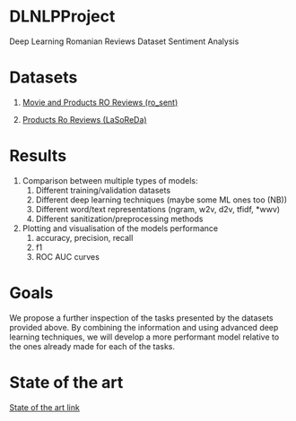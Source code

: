 # DLNLPProject
Deep Learning
Romanian Reviews Dataset
Sentiment Analysis


# Datasets

1. [Movie and Products RO Reviews (ro_sent)](https://github.com/katakonst/sentiment-analysis-tensorflow)

2. [Products Ro Reviews (LaSoReDa)](https://huggingface.co/datasets/laroseda)

# Results

1. Comparison between multiple types of models:
    1. Different training/validation datasets
    2. Different deep learning techniques (maybe some ML ones too (NB))
    3. Different word/text representations (ngram, w2v, d2v, tfidf, *wwv)
    4. Different sanitization/preprocessing methods
2. Plotting and visualisation of the models performance
   1. accuracy, precision, recall
   2. f1
   3. ROC AUC curves

# Goals

We propose a further inspection of the tasks presented by the datasets provided above. By combining the information and
using advanced deep learning techniques, we will develop a more performant model relative to the ones already made for
each of the tasks.

# State of the art
[State of the art link](https://docs.google.com/document/d/1iud52ZKx24cKfvqf3O-DBQvsLtUxXsx92sMDDL30gEg/edit)